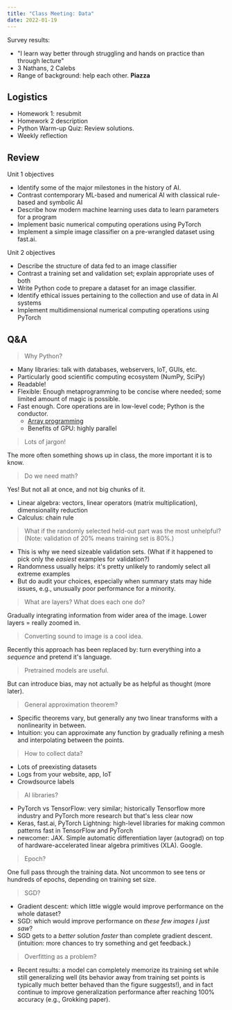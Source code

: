 ```yaml
---
title: "Class Meeting: Data"
date: 2022-01-19
---
```


Survey results:

- "I learn way better through struggling and hands on practice than through lecture"
- 3 Nathans, 2 Calebs
- Range of background: help each other. **Piazza**

## Logistics

- Homework 1: resubmit
- Homework 2 description
- Python Warm-up Quiz: Review solutions.
- Weekly reflection

## Review

Unit 1 objectives

- Identify some of the major milestones in the history of AI.
- Contrast contemporary ML-based and numerical AI with classical rule-based and symbolic AI
- Describe how modern machine learning uses data to learn parameters for a program
- Implement basic numerical computing operations using PyTorch
- Implement a simple image classifier on a pre-wrangled dataset using fast.ai.

Unit 2 objectives

- Describe the structure of data fed to an image classifier
- Contrast a training set and validation set; explain appropriate uses of both
- Write Python code to prepare a dataset for an image classifier.
- Identify ethical issues pertaining to the collection and use of data in AI systems
- Implement multidimensional numerical computing operations using PyTorch

## Q&A

> Why Python?

- Many libraries: talk with databases, webservers, IoT, GUIs, etc.
- Particularly good scientific computing ecosystem (NumPy, SciPy)
- Readable!
- Flexible: Enough metaprogramming to be concise where needed; some limited amount of magic is possible.
- Fast enough. Core operations are in low-level code; Python is the conductor.
  - [Array programming](https://en.wikipedia.org/wiki/Array_programming)
  - Benefits of GPU: highly parallel

> Lots of jargon!

The more often something shows up in class, the more important it is to know.

> Do we need math?

Yes! But not all at once, and not big chunks of it.

- Linear algebra: vectors, linear operators (matrix multiplication), dimensionality reduction
- Calculus: chain rule

> What if the randomly selected held-out part was the most unhelpful? (Note: validation of 20% means training set is 80%.)

- This is why we need sizeable validation sets. (What if it happened to pick only the *easiest* examples for validation?)
- Randomness usually helps: it's pretty unlikely to randomly select all extreme examples
- But do audit your choices, especially when summary stats may hide issues, e.g., unusually poor performance for a minority.

> What are layers? What does each one do?

Gradually integrating information from wider area of the image. Lower layers = really zoomed in.

> Converting sound to image is a cool idea.

Recently this approach has been replaced by: turn everything into a *sequence* and pretend it's language.

> Pretrained models are useful.

But can introduce bias, may not actually be as helpful as thought (more later).

> General approximation theorem?

- Specific theorems vary, but generally any two linear transforms with a nonlinearity in between.
- Intuition: you can approximate any function by gradually refining a mesh and interpolating between the points.

> How to collect data?

- Lots of preexisting datasets
- Logs from your website, app, IoT
- Crowdsource labels

> AI libraries?

- PyTorch vs TensorFlow: very similar; historically Tensorflow more industry and PyTorch more research but that's less clear now
- Keras, fast.ai, PyTorch Lightning: high-level libraries for making common patterns fast in TensorFlow and PyTorch
- newcomer: JAX. Simple automatic differentiation layer (autograd) on top of hardware-accelerated linear algebra primitives (XLA). Google.

> Epoch?

One full pass through the training data. Not uncommon to see tens or hundreds of epochs, depending on training set size.

> SGD?

- Gradient descent: which little wiggle would improve performance on the whole dataset?
- SGD: which would improve performance on *these few images I just saw*?
- SGD gets to a *better* solution *faster* than complete gradient descent. (intuition: more chances to try something and get feedback.)

> Overfitting as a problem?

- Recent results: a model can completely memorize its training set while still generalizing well (its behavior away from training set points is typically much better behaved than the figure suggests!), and in fact continue to improve generalization performance after reaching 100% accuracy (e.g., Grokking paper).
